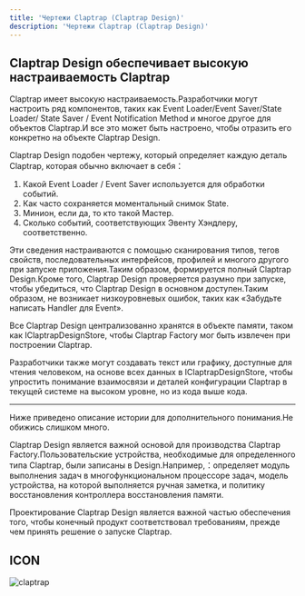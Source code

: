```yaml
---
title: 'Чертежи Claptrap (Claptrap Design)'
description: 'Чертежи Claptrap (Claptrap Design)'
---
```


## Claptrap Design обеспечивает высокую настраиваемость Claptrap

Claptrap имеет высокую настраиваемость.Разработчики могут настроить ряд компонентов, таких как Event Loader/Event Saver/State Loader/ State Saver / Event Notification Method и многое другое для объектов Claptrap.И все это может быть настроено, чтобы отразить его конкретно на объекте Claptrap Design.

Claptrap Design подобен чертежу, который определяет каждую деталь Claptrap, которая обычно включает в себя：

1. Какой Event Loader / Event Saver используется для обработки событий.
2. Как часто сохраняется моментальный снимок State.
3. Минион, если да, то кто такой Мастер.
4. Сколько событий, соответствующих Эвенту Хэндлеру, соответственно.

Эти сведения настраиваются с помощью сканирования типов, тегов свойств, последовательных интерфейсов, профилей и многого другого при запуске приложения.Таким образом, формируется полный Claptrap Design.Кроме того, Claptrap Design проверяется разумно при запуске, чтобы убедиться, что Claptrap Design в основном доступен.Таким образом, не возникает низкоуровневых ошибок, таких как «Забудьте написать Handler для Event».

Все Claptrap Design централизованно хранятся в объекте памяти, таком как IClaptrapDesignStore, чтобы Claptrap Factory мог быть извлечен при построении Claptrap.

Разработчики также могут создавать текст или графику, доступные для чтения человеком, на основе всех данных в IClaptrapDesignStore, чтобы упростить понимание взаимосвязи и деталей конфигурации Claptrap в текущей системе на высоком уровне, но из кода выше кода.

---

Ниже приведено описание истории для дополнительного понимания.Не обижись слишком много.

Claptrap Design является важной основой для производства Claptrap Factory.Пользовательские устройства, необходимые для определенного типа Claptrap, были записаны в Design.Например,：определяет модуль выполнения задач в многофункциональном процессоре задач, модель устройства, на которой выполняется ручная заметка, и политику восстановления контроллера восстановления памяти.

Проектирование Claptrap Design является важной частью обеспечения того, чтобы конечный продукт соответствовал требованиям, прежде чем принять решение о запуске Claptrap.

## ICON

![claptrap](/images/claptrap_icons/claptrap_design.svg)
